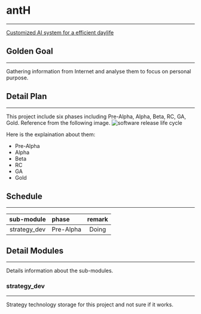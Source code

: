 # antH
---

[Customized AI system for a efficient daylife](https://emanth.github.io/anth/)

## Golden Goal
---
Gathering information from Internet and analyse them to focus on personal purpose.

## Detail Plan
---
This project include six phases including Pre-Alpha, Alpha, Beta, RC, GA, Gold.
Reference from the following image.
![software release life cycle](https://github.com/edonyM/anth/blob/master/softwarelifecycle.png)

Here is the explaination about them:
* Pre-Alpha
* Alpha
* Beta
* RC
* GA
* Gold

## Schedule
---
|sub-module|phase|remark|
|:--------:|:----|:----:|
|strategy_dev|Pre-Alpha|Doing|

## Detail Modules
---
Details information about the sub-modules.

### strategy_dev
---
Strategy technology storage for this project and not sure if it works.
